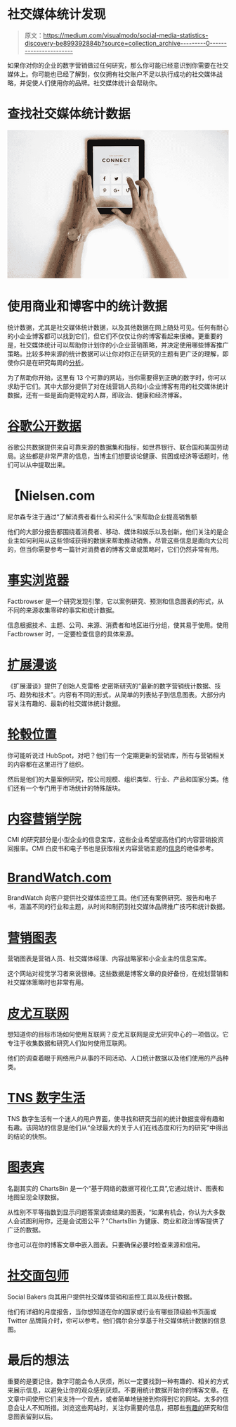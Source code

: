 # 社交媒体统计发现

> 原文：<https://medium.com/visualmodo/social-media-statistics-discovery-be899392884b?source=collection_archive---------0----------------------->

如果你对你的企业的数字营销做过任何研究，那么你可能已经意识到你需要在社交媒体上。你可能也已经了解到，仅仅拥有社交账户不足以执行成功的社交媒体战略，并促使人们使用你的品牌。社交媒体统计会帮助你。

# 查找社交媒体统计数据

![](img/46a428f66c70d4eab3b1f84b192b5ffd.png)

# 使用商业和博客中的统计数据

统计数据，尤其是社交媒体统计数据，以及其他数据在网上随处可见。任何有耐心的小企业博客都可以找到它们，但它们不仅仅让你的博客看起来很棒。更重要的是，社交媒体统计可以帮助你计划你的小企业营销策略，并决定使用哪些博客推广策略。比较多种来源的统计数据可以让你对你正在研究的主题有更广泛的理解，即使你只是在研究每周的[分析](https://visualmodo.com/wordpress-themes/)。

为了帮助你开始，这里有 13 个可靠的网站，当你需要得到正确的数字时，你可以求助于它们。其中大部分提供了对在线营销人员和小企业博客有用的社交媒体统计数据，还有一些是面向更特定的人群，即政治、健康和经济博客。

# [谷歌公开数据](http://www.google.com/publicdata/directory)

谷歌公共数据提供来自可靠来源的数据集和指标，如世界银行、联合国和美国劳动局。这些都是非常严肃的信息，当博主们想要谈论健康、贫困或经济等话题时，他们可以从中提取出来。

# 【Nielsen.com 

尼尔森专注于通过“了解消费者看什么和买什么”来帮助企业提高销售额

他们的大部分报告都围绕着消费者、移动、媒体和娱乐以及创新。他们关注的是企业主如何利用从这些领域获得的数据来帮助推动销售。尽管这些信息是面向大公司的，但当你需要参考一篇针对消费者的博客文章或策略时，它们仍然非常有用。

# [事实浏览器](http://www.factbrowser.com/)

Factbrowser 是一个研究发现引擎，它以案例研究、预测和信息图表的形式，从不同的来源收集零碎的事实和统计数据。

信息根据技术、主题、公司、来源、消费者和地区进行分组，使其易于使用。使用 Factbrowser 时，一定要检查信息的具体来源。

# [扩展漫谈](http://expandedramblings.com/)

《扩展漫谈》提供了创始人克雷格·史密斯研究的“最新的数字营销统计数据、技巧、趋势和技术”。内容有不同的形式，从简单的列表帖子到信息图表。大部分内容关注有趣的、最新的社交媒体统计数据。

# [轮毂位置](http://www.hubspot.com/)

你可能听说过 HubSpot，对吧？他们有一个定期更新的营销库，所有与营销相关的内容都在这里进行了组织。

然后是他们的大量案例研究，按公司规模、组织类型、行业、产品和国家分类。他们还有一个专门用于市场统计的特殊版块。

# [内容营销学院](http://contentmarketinginstitute.com/)

CMI 的研究部分是小型企业的信息宝库，这些企业希望提高他们的内容营销投资回报率。CMI 白皮书和电子书也是获取相关内容营销主题的[信息](https://visualmodo.com/blog/)的绝佳参考。

# [BrandWatch.com](http://www.brandwatch.com/)

BrandWatch 向客户提供社交媒体监控工具。他们还有案例研究、报告和电子书，涵盖不同的行业和主题，从时尚和制药到社交媒体品牌推广技巧和统计数据。

# [营销图表](http://www.marketingcharts.com/)

营销图表是营销人员、社交媒体经理、内容战略家和小企业主的信息宝库。

这个网站对视觉学习者来说很棒。这些数据是博客文章的良好备份，在规划营销和社交媒体策略时也非常有用。

# [皮尤互联网](http://pewinternet.org/)

想知道你的目标市场如何使用互联网？皮尤互联网是皮尤研究中心的一项倡议。它专注于收集数据和研究人们如何使用互联网。

他们的调查着眼于网络用户从事的不同活动、人口统计数据以及他们使用的产品种类。

# [TNS 数字生活](http://www.tnsdigitallife.com/)

TNS 数字生活有一个迷人的用户界面，使寻找和研究当前的统计数据变得有趣和有趣。该网站的信息是他们从“全球最大的关于人们在线态度和行为的研究”中得出的结论的快照。

# [图表宾](http://chartsbin.com/)

名副其实的 ChartsBin 是一个“基于网络的数据可视化工具”,它通过统计、图表和地图呈现全球数据。

从性别不平等指数到显示问题答案调查结果的图表，“如果有机会，你认为大多数人会试图利用你，还是会试图公平？”ChartsBin 为健康、商业和政治博客提供了广泛的数据。

你也可以在你的博客文章中嵌入图表。只要确保必要时检查来源和信用。

# [社交面包师](http://www.socialbakers.com/)

Social Bakers 向其用户提供社交媒体营销和监控工具以及统计数据。

他们有详细的月度报告，当你想知道在你的国家或行业有哪些顶级脸书页面或 Twitter 品牌简介时，你可以参考。他们偶尔会分享基于社交媒体统计数据的信息图。

# 最后的想法

重要的是要记住，数字可能会令人厌烦，所以一定要找到一种有趣的、相关的方式来展示信息，以避免让你的观众感到厌烦。不要用统计数据开始你的博客文章。在文章中间使用它们来支持一个观点，或者简单地链接到你得到它的网站。太多的信息会让人不知所措。浏览这些网站时，关注你需要的信息，把那些[有趣的](https://awards.visualmodo.com/)研究和信息图表留到以后。
